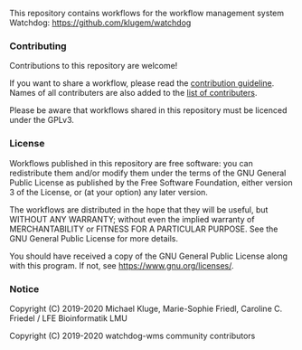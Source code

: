This repository contains workflows for the workflow management system Watchdog: <https://github.com/klugem/watchdog>

### Contributing

Contributions to this repository are welcome!

If you want to share a workflow, please read the [contribution guideline](CONTRIBUTING.md). Names of all contributers are also added to the [list of contributers](CONTRIBUTORS.txt).

Please be aware that workflows shared in this repository must be licenced under the GPLv3.

### License
Workflows published in this repository are free software: you can redistribute them and/or modify them under the terms of the GNU General Public License 
as published by the Free Software Foundation, either version 3 of the License, or (at your option) any later version.

The workflows are distributed in the hope that they will be useful, but WITHOUT ANY WARRANTY; without even the implied warranty 
of MERCHANTABILITY or FITNESS FOR A PARTICULAR PURPOSE. See the GNU General Public License for more details.

You should have received a copy of the GNU General Public License along with this program. If not, see <https://www.gnu.org/licenses/>.

### Notice

Copyright (C) 2019-2020 Michael Kluge, Marie-Sophie Friedl, Caroline C. Friedel / LFE Bioinformatik LMU

Copyright (C) 2019-2020 watchdog-wms community contributors
